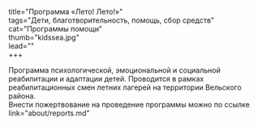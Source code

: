title="Программа «Лето! Лето!»"  
tags="Дети, благотворительность, помощь, сбор средств"  
cat="Программы помощи"  
thumb="kidssea.jpg"  
lead=""  
+++

Программа психологической, эмоциональной и социальной реабилитации и адаптации детей. Проводится в рамках реабилитационных смен летних лагерей на территории Вельского района.  
Внести пожертвование на проведение программы можно по ссылке link="about/reports.md"
